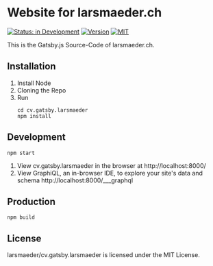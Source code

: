 # Website for larsmaeder.ch

[![Status: in Development](https://img.shields.io/badge/Status-in_Development-Red.svg)](https://shields.io/)
[![Version](https://img.shields.io/badge/Version-0.1.0-Blue.svg)](https://shields.io/)
[![MIT](https://img.shields.io/badge/License-MIT-Green.svg)](https://shields.io/)

This is the Gatsby.js Source-Code of larsmaeder.ch.

## Installation

1. Install Node
2. Cloning the Repo
3. Run
    ```shell
    cd cv.gatsby.larsmaeder
    npm install
    ```
    
## Development

```shell
npm start
```

1. View cv.gatsby.larsmaeder in the browser at http://localhost:8000/
2. View GraphiQL, an in-browser IDE, to explore your site's data and schema http://localhost:8000/___graphql

## Production

```shell
npm build
```
    
## License

larsmaeder/cv.gatsby.larsmaeder is licensed under the MIT License.

